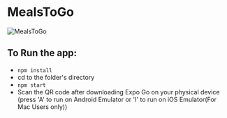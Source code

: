 # MealsToGo
![MealsToGo](https://res.cloudinary.com/dqoijovud/image/upload/v1666353637/2_ubp6ej.png)

## To Run the app: 
- `npm install`
- cd to the folder's directory
- `npm start`
- Scan the QR code after downloading Expo Go on your physical device (press 'A' to run on Android Emulator or 'I' to run on iOS Emulator(For Mac Users only))

